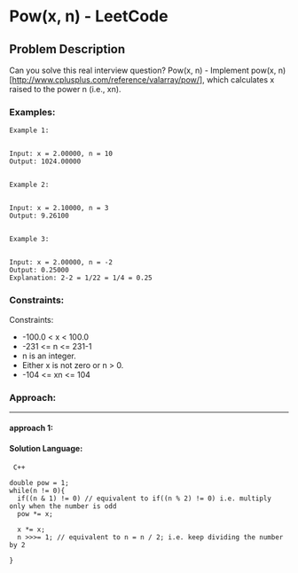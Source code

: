 # Pow(x, n) - LeetCode
  
  ## Problem Description
  
  Can you solve this real interview question? Pow(x, n) - Implement pow(x, n) [http://www.cplusplus.com/reference/valarray/pow/], which calculates x raised to the power n (i.e., xn).
  
  ### Examples:
  ```
  Example 1:


Input: x = 2.00000, n = 10
Output: 1024.00000


Example 2:


Input: x = 2.10000, n = 3
Output: 9.26100


Example 3:


Input: x = 2.00000, n = -2
Output: 0.25000
Explanation: 2-2 = 1/22 = 1/4 = 0.25
  ```
  
  ### Constraints:
  
  Constraints:

 * -100.0 < x < 100.0
 * -231 <= n <= 231-1
 * n is an integer.
 * Either x is not zero or n > 0.
 * -104 <= xn <= 104
  
  
  ### Approach:
  ---
  
  #### approach 1:
  

  #### Solution Language:
  ```  C++  ```
  ```
  double pow = 1;
while(n != 0){
	if((n & 1) != 0) // equivalent to if((n % 2) != 0) i.e. multiply only when the number is odd  
	pow *= x;

	x *= x;
	n >>>= 1; // equivalent to n = n / 2; i.e. keep dividing the number by 2

}
  ```
  